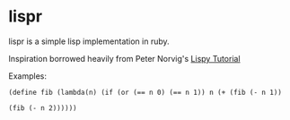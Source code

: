 # lispr

lispr is a simple lisp implementation in ruby.

Inspiration borrowed heavily from Peter Norvig's [Lispy Tutorial](http://norvig.com/lispy.html)

Examples:

```
(define fib (lambda(n) (if (or (== n 0) (== n 1)) n (+ (fib (- n 1))

(fib (- n 2))))))
```
